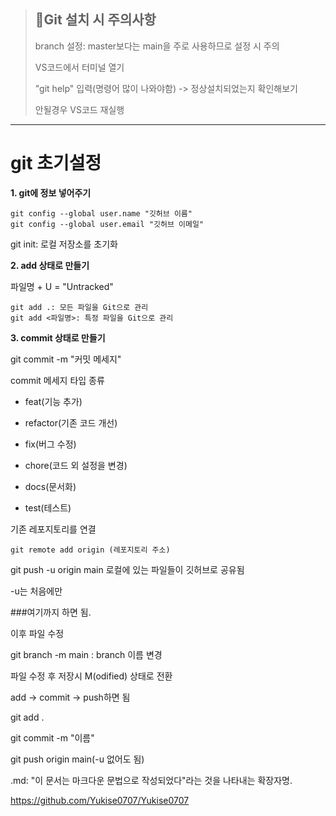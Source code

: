 > ## :rotating_light:Git 설치 시 주의사항
>
> branch 설정: master보다는 main을 주로 사용하므로 설정 시 주의
>
> VS코드에서 터미널 열기
>
> "git help" 입력(명령어 많이 나와야함) -> 정상설치되었는지 확인해보기
>
> 안될경우 VS코드 재실행

-------------------------------------------------------------------------------------------------------------------------

# git 초기설정
**1. git에 정보 넣어주기**
```
git config --global user.name "깃허브 이름"
git config --global user.email "깃허브 이메일"
```

git init: 로컬 저장소를 초기화

**2. add 상태로 만들기**

파일명 + U = "Untracked"
```
git add .: 모든 파일을 Git으로 관리
git add <파일명>: 특정 파일을 Git으로 관리
```
**3. commit 상태로 만들기**

git commit -m "커밋 메세지"

commit 메세지 타입 종류
+ feat(기능 추가)
- refactor(기존 코드 개선)
+ fix(버그 수정)
- chore(코드 외 설정을 변경)
+ docs(문서화)
- test(테스트)

기존 레포지토리를 연결
```
git remote add origin (레포지토리 주소)
```

git push -u origin main 로컬에 있는 파일들이 깃허브로 공유됨

-u는 처음에만

###여기까지 하면 됨.

이후 파일 수정

git branch -m main : branch 이름 변경

파일 수정 후 저장시 M(odified) 상태로 전환

add -> commit -> push하면 됨

git add .

git commit -m "이름"

git push origin main(-u 없어도 됨)

.md: "이 문서는 마크다운 문법으로 작성되었다"라는 것을 나타내는 확장자명. 

<https://github.com/Yukise0707/Yukise0707>